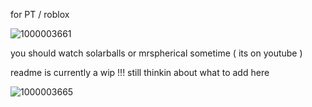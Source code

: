 for PT / roblox

![1000003661](https://github.com/user-attachments/assets/f394f983-eff2-4d5a-a7d9-44c9d204f16c)


you should watch solarballs or mrspherical sometime ( its on youtube )

readme is currently a wip !!! still thinkin about what to add here

![1000003665](https://github.com/user-attachments/assets/007fe488-9a00-4102-9e2d-2c258ec13cea)


<!--
**tealstarr/tealstarr** is a ✨ _special_ ✨ repository because its `README.md` (this file) appears on your GitHub profile.

Here are some ideas to get you started:

- 🔭 I’m currently working on ...
- 🌱 I’m currently learning ...
- 👯 I’m looking to collaborate on ...
- 🤔 I’m looking for help with ...
- 💬 Ask me about ...
- 📫 How to reach me: ...
- 😄 Pronouns: ...
- ⚡ Fun fact: ...
-->
